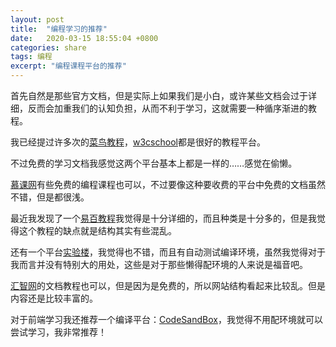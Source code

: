 ```yaml
---
layout: post
title:  "编程学习的推荐"
date:   2020-03-15 18:55:04 +0800
categories: share
tags: 编程
excerpt: "编程课程平台的推荐"
---
```


首先自然是那些官方文档，但是实际上如果我们是小白，或许某些文档会过于详细，反而会加重我们的认知负担，从而不利于学习，这就需要一种循序渐进的教程。

我已经提过许多次的[菜鸟教程](https://www.runoob.com/)，[w3cschool](https://www.w3cschool.cn/)都是很好的教程平台。

不过免费的学习文档我感觉这两个平台基本上都是一样的……感觉在偷懒。

[慕课网](https://www.imooc.com/)有些免费的编程课程也可以，不过要像这种要收费的平台中免费的文档虽然不错，但是都很浅。

最近我发现了一个[易百教程](https://www.yiibai.com/)我觉得是十分详细的，而且种类是十分多的，但是我觉得这个教程的缺点就是结构其实有些混乱。

还有一个平台[实验楼](https://www.shiyanlou.com/)，我觉得也不错，而且有自动测试编译环境，虽然我觉得对于我而言并没有特别大的用处，这些是对于那些懒得配环境的人来说是福音吧。

[汇智网](http://cw.hubwiz.com/card/c)的文档教程也可以，但是因为是免费的，所以网站结构看起来比较乱。但是内容还是比较丰富的。

对于前端学习我还推荐一个编译平台：[CodeSandBox](https://codesandbox.io/)，我觉得不用配环境就可以尝试学习，我非常推荐！
